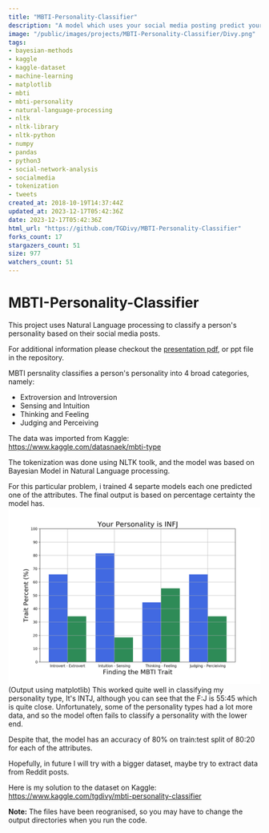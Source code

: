 ```yaml
---
title: "MBTI-Personality-Classifier"
description: "A model which uses your social media posting predict your MBTI personality type."
image: "/public/images/projects/MBTI-Personality-Classifier/Divy.png"
tags: 
- bayesian-methods
- kaggle
- kaggle-dataset
- machine-learning
- matplotlib
- mbti
- mbti-personality
- natural-language-processing
- nltk
- nltk-library
- nltk-python
- numpy
- pandas
- python3
- social-network-analysis
- socialmedia
- tokenization
- tweets
created_at: 2018-10-19T14:37:44Z
updated_at: 2023-12-17T05:42:36Z
date: 2023-12-17T05:42:36Z
html_url: "https://github.com/TGDivy/MBTI-Personality-Classifier"
forks_count: 17
stargazers_count: 51
size: 977
watchers_count: 51
---
```


# MBTI-Personality-Classifier

This project uses Natural Language processing to classify a person's personality based on their social media posts.

For additional information please checkout the [presentation pdf](https://github.com/TGDivy/MBTI-Personality-Classifier/blob/master/Project%20Presentation.pdf), or ppt file in the repository. 

MBTI persnality classifies a person's personality into 4 broad categories, namely:
  * Extroversion and Introversion
  * Sensing and Intuition
  * Thinking and Feeling
  * Judging and Perceiving

The data was imported from Kaggle: https://www.kaggle.com/datasnaek/mbti-type

The tokenization was done using NLTK toolk, and the model was based on Bayesian Model in Natural Language processing.

For this particular problem, i trained 4 separte models each one predicted one of the attributes. The final output is based on percentage certainty the model has. 
![Divy Bramhecha Personality Type by the classifier when feed in quora answers](/public/images/projects/MBTI-Personality-Classifier/Divy.png)
(Output using matplotlib)
This worked quite well in classifying my personality type, It's INTJ, although you can see that the F:J is 55:45 which is quite close. Unfortunately, some of the personality types had a lot more data, and so the model often fails to classify a personality with the lower end.

Despite that, the model has an accuracy of 80% on train:test split of 80:20 for each of the attributes.

Hopefully, in future I will try with a bigger dataset, maybe try to extract data from Reddit posts.

Here is my solution to the dataset on Kaggle: https://www.kaggle.com/tgdivy/mbti-personality-classifier

**Note:** The files have been reogranised, so you may have to change the output directories when you run the code.
